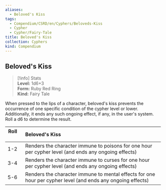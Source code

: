 ```yaml
---
aliases:
  - Beloved's Kiss
tags:
  - Compendium/CSRD/en/Cyphers/Beloveds-Kiss
  - Cypher
  - Cypher/Fairy-Tale
title: Beloved's Kiss
collection: Cyphers
kind: Compendium
---
```

## Beloved's Kiss  
>[!info] Stats  
> **Level:** 1d6+3  
> **Form:** Ruby Red Ring  
> **Kind:** Fairy Tale
  
When pressed to the lips of a character, beloved's kiss prevents the occurrence of one specific condition of the cypher level or lower. Additionally, it ends any such ongoing effect, if any, in the user's system. Roll a d6 to determine the result.  

|  Roll &nbsp; &nbsp; &nbsp; | Beloved's Kiss  |  
| ------------- | :----------- |  
| 1-2 | Renders the character immune to poisons for one hour per cypher level (and ends any ongoing effects) |  
| 3-4 | Renders the character immune to curses for one hour per cypher level (and ends any ongoing effects) |  
| 5-6 | Renders the character immune to mental effects for one hour per cypher level (and ends any ongoing effects) |